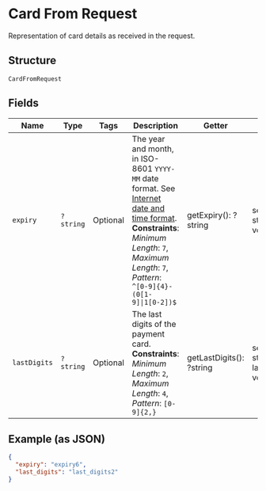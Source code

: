 
# Card From Request

Representation of card details as received in the request.

## Structure

`CardFromRequest`

## Fields

| Name | Type | Tags | Description | Getter | Setter |
|  --- | --- | --- | --- | --- | --- |
| `expiry` | `?string` | Optional | The year and month, in ISO-8601 `YYYY-MM` date format. See [Internet date and time format](https://tools.ietf.org/html/rfc3339#section-5.6).<br>**Constraints**: *Minimum Length*: `7`, *Maximum Length*: `7`, *Pattern*: `^[0-9]{4}-(0[1-9]\|1[0-2])$` | getExpiry(): ?string | setExpiry(?string expiry): void |
| `lastDigits` | `?string` | Optional | The last digits of the payment card.<br>**Constraints**: *Minimum Length*: `2`, *Maximum Length*: `4`, *Pattern*: `[0-9]{2,}` | getLastDigits(): ?string | setLastDigits(?string lastDigits): void |

## Example (as JSON)

```json
{
  "expiry": "expiry6",
  "last_digits": "last_digits2"
}
```

